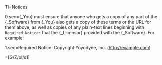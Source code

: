Ti=Notices 

0.sec={_You} must ensure that anyone who gets a copy of any part of the {_Software} from {_You} also gets a copy of these terms or the URL for them above, as well as copies of any plain-text lines beginning with `Required Notice:` that the {_Licensor} provided with the {_Software}.  For example: 

1.sec=Required Notice: Copyright Yoyodyne, Inc. (http://example.com) 

=[G/Z/ol/s1] 


